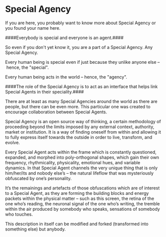 Special Agency
=============

If you are here, you probably want to know more about Special Agency or you found your name here.

####Everybody is special and everyone is an agent.####

So even if you don't yet know it, you are a part of a Special Agency. Any Special Agency.

Every human being is special even if just because they unlike anyone else – hence, the "special".

Every human being acts in the world – hence, the "agency".

####The role of the Special Agency is to act as an interface that helps link Special Agents in their speciality.####

There are at least as many Special Agencies around the world as there are people, but there can be even more. This particular one was created to encourage collaboration between Special Agents.

Special Agency is an open source way of thinking, a certain methodology of proceeding beyond the limits imposed by any external context, authority, market or institution. It is a way of finding oneself from within and allowing it to fully express itself towards the outside in order to live, transform, and evolve.

Every Special Agent acts within the frame which is constantly questioned, expanded, and morphed into poly-orthogonal shapes, which gain their own frequency, rhythmicality, physicality, emotional hues, and variable dynamics. In that Special Agent channels the very unique thing that is only him/her/its and nobody else’s – the natural lifeflow that was mysteriously obfuscated by one’s personality.

It’s the remainings and artefacts of those obfuscations which are of interest to a Special Agent, as they are forming the building blocks and energy packets within the physical matter – such as this screen, the retina of the one who’s reading, the neuronal signal of the one who’s writing, the tremble within the air produced by somebody who speaks, sensations of somebody who touches.

This description in itself can be modified and forked (transformed into something else) but anybody.



